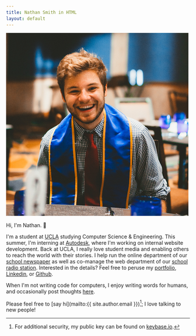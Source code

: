 ```yaml
---
title: Nathan Smith in HTML
layout: default
---
```

<img class="nathan" src="images/nathan.jpg" alt="Nathan Smith as a JPEG" title="I'm not actually graduating, this is someone else's graduation sash.">

Hi, I'm Nathan. 👋

I'm a student at [UCLA](http://www.ucla.edu) studying Computer Science & Engineering. This summer, I'm interning at [Autodesk](https://www.autodesk.com), where I'm working on internal website development. Back at UCLA, I really love student media and enabling others to reach the world with their stories. I help run the online department of our [school newspaper](http://dailybruin.com) as well as co-manage the web department of our [school radio station](https://uclaradio.com). Interested in the details? Feel free to peruse my [portfolio](/portfolio), [Linkedin](https://www.linkedin.com/in/nathanmatthewsmith), or [Github](https://github.com/nathunsmitty).

When I'm not writing code for computers, I enjoy writing words for humans, and occasionally post thoughts [here](/posts).

Please feel free to [say hi](mailto:{{ site.author.email }})[^keybase]; I love talking to new people!

[^keybase]:	For additional security, my public key can be found on [keybase.io](https://keybase.io/nathunsmitty).
